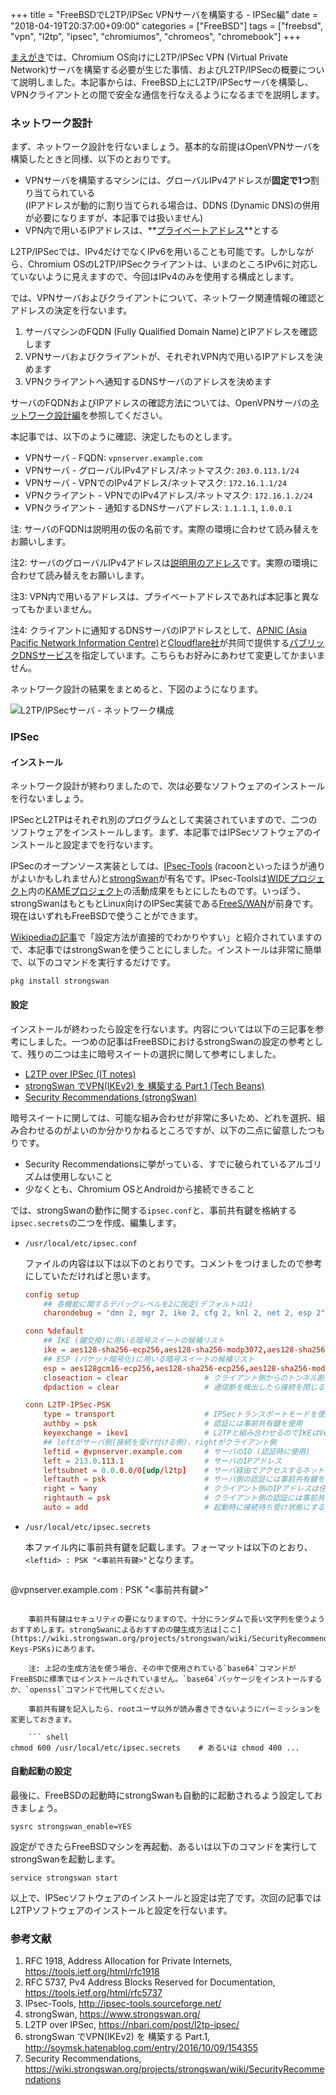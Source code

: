 +++
title = "FreeBSDでL2TP/IPSec VPNサーバを構築する - IPSec編"
date = "2018-04-19T20:37:00+09:00"
categories = ["FreeBSD"]
tags = ["freebsd", "vpn", "l2tp", "ipsec", "chromiumos", "chromeos", "chromebook"]
+++

[まえがき](/post/freebsd-l2tp-ipsec-intro/)では、Chromium OS向けにL2TP/IPSec VPN (Virtual Private Network)サーバを構築する必要が生じた事情、およびL2TP/IPSecの概要について説明しました。本記事からは、FreeBSD上にL2TP/IPSecサーバを構築し、VPNクライアントとの間で安全な通信を行なえるようになるまでを説明します。

### ネットワーク設計
まず、ネットワーク設計を行ないましょう。基本的な前提はOpenVPNサーバを構築したときと同様、以下のとおりです。

- VPNサーバを構築するマシンには、グローバルIPv4アドレスが**固定で1つ**割り当てられている  
(IPアドレスが動的に割り当てられる場合は、DDNS (Dynamic DNS)の併用が必要になりますが、本記事では扱いません)
- VPN内で用いるIPアドレスは、**[プライベートアドレス](https://tools.ietf.org/html/rfc1918)**とする

L2TP/IPSecでは、IPv4だけでなくIPv6を用いることも可能です。しかしながら、Chromium OSのL2TP/IPSecクライアントは、いまのところIPv6に対応していないように見えますので、今回はIPv4のみを使用する構成とします。

では、VPNサーバおよびクライアントについて、ネットワーク関連情報の確認とアドレスの決定を行ないます。

1. サーバマシンのFQDN (Fully Qualified Domain Name)とIPアドレスを確認します
1. VPNサーバおよびクライアントが、それぞれVPN内で用いるIPアドレスを決めます
1. VPNクライアントへ通知するDNSサーバのアドレスを決めます

サーバのFQDNおよびIPアドレスの確認方法については、OpenVPNサーバの[ネットワーク設計編](/post/freebsd-openvpn-server-network/)を参照してください。

本記事では、以下のように確認、決定したものとします。

- VPNサーバ - FQDN: `vpnserver.example.com`
- VPNサーバ - グローバルIPv4アドレス/ネットマスク: `203.0.113.1/24`
- VPNサーバ - VPNでのIPv4アドレス/ネットマスク: `172.16.1.1/24`
- VPNクライアント - VPNでのIPv4アドレス/ネットマスク: `172.16.1.2/24`
- VPNクライアント - 通知するDNSサーバアドレス: `1.1.1.1`, `1.0.0.1`

注: サーバのFQDNは説明用の仮の名前です。実際の環境に合わせて読み替えをお願いします。

注2: サーバのグローバルIPv4アドレスは[説明用のアドレス](https://tools.ietf.org/html/rfc5737)です。実際の環境に合わせて読み替えをお願いします。

注3: VPN内で用いるアドレスは、プライベートアドレスであれば本記事と異なってもかまいません。

注4: クライアントに通知するDNSサーバのIPアドレスとして、[APNIC (Asia Pacific Network Information Centre)](https://www.apnic.net/)と[Cloudflare社](https://www.cloudflare.com/)が共同で提供する[パブリックDNSサービス](https://1.1.1.1/)を指定しています。こちらもお好みにあわせて変更してかまいません。

ネットワーク設計の結果をまとめると、下図のようになります。

![L2TP/IPSecサーバ - ネットワーク構成](/img/diagram/l2tp-ipsec-network-config.png)

### IPSec
#### インストール
ネットワーク設計が終わりましたので、次は必要なソフトウェアのインストールを行ないましょう。

IPSecとL2TPはそれぞれ別のプログラムとして実装されていますので、二つのソフトウェアをインストールします。まず、本記事ではIPSecソフトウェアのインストールと設定までを行ないます。

IPSecのオープンソース実装としては、[IPsec-Tools](http://ipsec-tools.sourceforge.net/) (racoonといったほうが通りがよいかもしれません)と[strongSwan](https://www.strongswan.org/)が有名です。IPsec-Toolsは[WIDEプロジェクト](http://www.wide.ad.jp/)内の[KAMEプロジェクト](http://www.kame.net/)の活動成果をもとにしたものです。いっぽう、strongSwanはもともとLinux向けのIPSec実装である[FreeS/WAN](http://www.freeswan.org/)が前身です。現在はいずれもFreeBSDで使うことができます。

[Wikipediaの記事](https://ja.wikipedia.org/wiki/StrongSwan)で「設定方法が直接的でわかりやすい」と紹介されていますので、本記事ではstrongSwanを使うことにしました。インストールは非常に簡単で、以下のコマンドを実行するだけです。

``` shell
pkg install strongswan
```

#### 設定
インストールが終わったら設定を行ないます。内容については以下の三記事を参考にしました。一つめの記事はFreeBSDにおけるstrongSwanの設定の参考として、残りの二つは主に暗号スイートの選択に関して参考にしました。

- [L2TP over IPSec (IT notes)](https://nbari.com/post/l2tp-ipsec/)
- [strongSwan でVPN(IKEv2) を 構築する Part.1 (Tech Beans)](http://soymsk.hatenablog.com/entry/2016/10/09/154355)
- [Security Recommendations (strongSwan)](https://wiki.strongswan.org/projects/strongswan/wiki/SecurityRecommendations)

暗号スイートに関しては、可能な組み合わせが非常に多いため、どれを選択、組み合わせるのがよいのか分かりかねるところですが、以下の二点に留意したつもりです。

- Security Recommendationsに挙がっている、すでに破られているアルゴリズムは使用しないこと
- 少なくとも、Chromium OSとAndroidから接続できること

では、strongSwanの動作に関する`ipsec.conf`と、事前共有鍵を格納する`ipsec.secrets`の二つを作成、編集します。

- `/usr/local/etc/ipsec.conf`

    ファイルの内容は以下は以下のとおりです。コメントをつけましたので参考にしていただければと思います。

    ``` conf
    config setup
        ## 各機能に関するデバッグレベルを2に設定(デフォルトは1)
        charondebug = "dmn 2, mgr 2, ike 2, cfg 2, knl 2, net 2, esp 2"

    conn %default
        ## IKE (鍵交換)に用いる暗号スイートの候補リスト
        ike = aes128-sha256-ecp256,aes128-sha256-modp3072,aes128-sha256-modp2048,aes256-sha384-ecp384,aes256-sha384-modp3072,aes256-sha384-modp2048,aes256-sha512-modp1024,aes256-sha384-modp1024!
        ## ESP (パケット暗号化)に用いる暗号スイートの候補リスト
        esp = aes128gcm16-ecp256,aes128-sha256-ecp256,aes128-sha256-modp2048,aes128gcm16,aes128-sha256,aes256gcm16-ecp384,aes256-sha384-ecp384,aes256-sha384-modp4096,aes256gcm16,aes256-sha256!
        closeaction = clear                 # クライアント側からのトンネル断検出で接続を閉じる
        dpdaction = clear                   # 通信断を検出したら接続を閉じる

    conn L2TP-IPSec-PSK
        type = transport                    # IPSecトランスポートモードを使用
        authby = psk                        # 認証には事前共有鍵を使用
        keyexchange = ikev1                 # L2TPと組み合わせるのでIKEはVersion 1を使用
        ## leftがサーバ側(接続を受け付ける側)、rightがクライアント側
        leftid = @vpnserver.example.com     # サーバのID (認証時に使用)
        left = 213.0.113.1                  # サーバのIPアドレス
        leftsubnet = 0.0.0.0/0[udp/l2tp]    # サーバ経由でアクセスするネットワークアドレスとネットマスク(左記の場合は全インターネットを意味)
        leftauth = psk                      # サーバ側の認証には事前共有鍵を使用
        right = %any                        # クライアント側のIPアドレスは任意(任意のアドレスから接続可能)
        rightauth = psk                     # クライアント側の認証には事前共有鍵を使用
        auto = add                          # 起動時に接続待ち受け状態にする
    ```

- `/usr/local/etc/ipsec.secrets`

    本ファイル内に事前共有鍵を記載します。フォーマットは以下のとおり、`<leftid> : PSK "<事前共有鍵>"`となります。

    ``` conf
@vpnserver.example.com : PSK "<事前共有鍵>"
```

    事前共有鍵はセキュリティの要になりますので、十分にランダムで長い文字列を使うようおすすめします。strongSwanによるおすすめの鍵生成方法は[ここ](https://wiki.strongswan.org/projects/strongswan/wiki/SecurityRecommendations#Preshared-Keys-PSKs)にあります。

    注: 上記の生成方法を使う場合、その中で使用されている`base64`コマンドがFreeBSDに標準ではインストールされていません。`base64`パッケージをインストールするか、`openssl`コマンドで代用してください。

    事前共有鍵を記入したら、rootユーザ以外が読み書きできないようにパーミッションを変更しておきます。

    ``` shell
chmod 600 /usr/local/etc/ipsec.secrets    # あるいは chmod 400 ...
```

#### 自動起動の設定
最後に、FreeBSDの起動時にstrongSwanも自動的に起動されるよう設定しておきましょう。

``` shell
sysrc strongswan_enable=YES
```

設定ができたらFreeBSDマシンを再起動、あるいは以下のコマンドを実行してstrongSwanを起動します。

``` shell
service strongswan start
```

以上で、IPSecソフトウェアのインストールと設定は完了です。次回の記事ではL2TPソフトウェアのインストールと設定を行ないます。

### 参考文献
1. RFC 1918, Address Allocation for Private Internets, https://tools.ietf.org/html/rfc1918
1. RFC 5737, Pv4 Address Blocks Reserved for Documentation, https://tools.ietf.org/html/rfc5737
1. IPsec-Tools, http://ipsec-tools.sourceforge.net/
1. strongSwan, https://www.strongswan.org/
1. L2TP over IPSec, https://nbari.com/post/l2tp-ipsec/
1. strongSwan でVPN(IKEv2) を 構築する Part.1, http://soymsk.hatenablog.com/entry/2016/10/09/154355
1. Security Recommendations, https://wiki.strongswan.org/projects/strongswan/wiki/SecurityRecommendations
